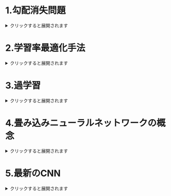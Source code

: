 # 1.勾配消失問題  
<details><summary>クリックすると展開されます</summary>
  
## 1-1.要点まとめ
　誤差逆伝播法は階層が進んでいくにつれて、勾配がどんどん緩やかになっていく。  
　そのため、勾配降下法による、更新では下位パラメータはほとんど変わらず、訓練は最適値に収束しなくなる。  

  - なぜ起こるのか

　　微分値が0-1の範囲をとるものが多いため、</br>
　　層が深くなりより掛け合わせると、どんどん値が小さくなるから。</br>

　　（例）シグモイド関数</br>
 　　　 <img width="200" alt="image" src="https://user-images.githubusercontent.com/57135683/147320472-cc32beb3-9613-4bad-a930-18de05df26d9.png"></br>
　　　　微分すると、</br>
  　　　<img width="206" alt="image" src="https://user-images.githubusercontent.com/57135683/147320455-ecb32e8b-2090-405d-8782-ceee485026a6.png"></br>
 　　　　となり、最大0.25までしか値をとらない。</br>

</br>

  - どうやって解消するか
    
    * **活性化関数の選択**

      ReLU関数を使う。</br>
      <img width="206" alt="image" src="https://user-images.githubusercontent.com/57135683/147321909-506f8cb3-04cd-456b-adc4-5fc250d741fb.png"></br>
      微分が1になるので勾配消失が起きない。</br>
      </br>
    
    * **重みの初期値設定**
    
       **Xavier**：</br>
        　正規分布を前のレイヤーのノード数の平方根で割った値。</br>
        　活性化関数がReLU関数、シグモイド関数、双曲線正接関数に用いられる。</br>
        **He**：</br>
    　     重みの要素を、前の層のノード数の平方根で除算した値に対し、√2を掛け合わせた値。</br>
    　     活性化関数がReLU関数に用いられる。</br>
        </br>
        
    * **バッチ正規化**
    
       ミニバッチ単位で、入力値のデータの偏りを抑制する手法。</br>
       活性化関数に値を渡す前後に、バッチ正則化の処理は孕んだ層を加える。</br>
       数学的手順としては、</br>
       <img width="110" alt="image" src="https://user-images.githubusercontent.com/57135683/147325109-4dd32ba8-454e-44d5-a763-b994b237c773.png">
       <img width="353" alt="image" src="https://user-images.githubusercontent.com/57135683/147325127-a31a8d7f-eaf9-4212-a050-669a28c9ec92.png">



## 1-2.確認問題

> 連鎖律の原理を使い、dz/dxを求めよ。</br>　<img src="https://latex.codecogs.com/svg.image?\begin{align*}z&=t^2\\t&=x&plus;y\end{align*}&space;" title="\begin{align*}z&=t^2\\t&=x+y\end{align*} " />

　<img src="https://latex.codecogs.com/svg.image?\begin{align*}\frac{\mathrm{d}&space;z}{\mathrm{d}&space;x}&=\frac{\mathrm{d}z}{\mathrm{d}t}\frac{\mathrm{d}t}{\mathrm{d}x}\\\frac{\mathrm{d}&space;z}{\mathrm{d}&space;t}&=2t\\\frac{\mathrm{d}&space;x}{\mathrm{d}&space;t}&=1\end{align*}&space;" title="\begin{align*}\frac{\mathrm{d} z}{\mathrm{d} x}&=\frac{\mathrm{d}z}{\mathrm{d}t}\frac{\mathrm{d}t}{\mathrm{d}x}\\\frac{\mathrm{d} z}{\mathrm{d} t}&=2t\\\frac{\mathrm{d} x}{\mathrm{d} t}&=1\end{align*} " /></br>
 
　より、</br>
 
　<img src="https://latex.codecogs.com/svg.image?\begin{align*}\frac{\mathrm{d}&space;z}{\mathrm{d}&space;x}&=2t\cdot1\\&space;&=2t\\&space;&=2\left(x&plus;y\right)\end{align*}&space;" title="\begin{align*}\frac{\mathrm{d} z}{\mathrm{d} x}&=2t\cdot1\\ &=2t\\ &=2\left(x+y\right)\end{align*} " />
 
</br>

> シグモイド関数を微分したとき、入力値が0の時に最大値をとる。</br>
> その値として正しいもの。

  0.25

</br>

> 重みの初期値に0を設定すると、どのような問題が発生するか。</br>

　すべての重みの値が均一に更新されるため、多数の重みをもつ意味がなくなる。
 
</br>

> 一般的に考えられるバッチ正規化の効果を２点あげよ。</br>

- 過学習が起きづらくなる。
- 学習が安定し、学習スピードが上がる。

</br>

## 1-3.実装演習
　__init_weightのweight_init_stdに用いたい初期化を指定する。</br>
```code
  def __init_weight(self, weight_init_std):
        all_size_list = [self.input_size] + self.hidden_size_list + [self.output_size]
        for idx in range(1, len(all_size_list)):
            scale = weight_init_std
            if str(weight_init_std).lower() in ('relu', 'he'):
                scale = np.sqrt(2.0 / all_size_list[idx - 1])
            elif str(weight_init_std).lower() in ('sigmoid', 'xavier'):
                scale = np.sqrt(1.0 / all_size_list[idx - 1])

            self.params['W' + str(idx)] = scale * np.random.randn(all_size_list[idx-1], all_size_list[idx])
            self.params['b' + str(idx)] = np.zeros(all_size_list[idx])
```

　ガウス分布に基づいて重みを初期化し、sigmoidを用いて学習した場合。</br>
 
　　<img width="298" alt="image" src="https://user-images.githubusercontent.com/57135683/147398136-49db452e-0211-464e-9fd3-50e447552fdf.png"></br>
  
</br>

　ガウス分布に基づいて重みを初期化し、reluを用いて学習した場合。</br>
 
　　<img width="302" alt="image" src="https://user-images.githubusercontent.com/57135683/147398246-1abb640f-4857-422e-a9a5-54b766122595.png"></br>
  
</br>

　Xavierに基づいて重みを初期化し、sigmoidを用いて学習した場合。</br>
 
　　<img width="298" alt="image" src="https://user-images.githubusercontent.com/57135683/147398260-5df95315-8c21-417d-928a-e6c0fa74018e.png"></br>
  
</br>

　Xavierに基づいて重みを初期化し、reluを用いて学習した場合。</br>
 
　　<img width="302" alt="image" src="https://user-images.githubusercontent.com/57135683/147398353-bc4f0040-8661-40c7-adb9-c0cddd3e6746.png"></br>

</br>

　Heに基づいて重みを初期化し、sigmoidを用いて学習した場合。</br>
 
　　<img width="309" alt="image" src="https://user-images.githubusercontent.com/57135683/147398342-ce931a0c-d6e8-4883-b7df-dc1a2e34a5c8.png"></br>

</br>

　Heに基づいて重みを初期化し、reluを用いて学習した場合。</br>
 
　　<img width="305" alt="image" src="https://user-images.githubusercontent.com/57135683/147398284-7837d805-741a-4810-b9c5-384f59fa1cb2.png"></br>

</br>

　バッチ正規化の処理は以下の通り。</br>
```code
  mu = x.mean(axis=0) # 平均
  xc = x - mu # xをセンタリング
  var = np.mean(xc**2, axis=0) # 分散
  std = np.sqrt(var + 10e-7) # スケーリング
  xn = xc / std
            
  self.batch_size = x.shape[0]
  self.xc = xc
  self.xn = xn
  self.std = std
  self.running_mean = self.momentum * self.running_mean + (1-self.momentum) * mu # 平均値の加重平均
  self.running_var = self.momentum * self.running_var + (1-self.momentum) * var #分散値の加重平均
```
　<img width="326" alt="image" src="https://user-images.githubusercontent.com/57135683/147398618-26f112e8-daca-4a15-b3ce-60b33af7e5c1.png"></br>
　過学習が起こしていないのがわかる。</br>

</br>

</details>

# 2.学習率最適化手法
<details><summary>クリックすると展開されます</summary>
  
## 2-1.要点のまとめ
### 2-1-1.モメンタム
　誤差をパラメータで微分したものと学習率の積を減算した後、</br>
　現在の重みに前回の重みを減算した値と慣性の積を加算する。</br>
 
　　<img src="https://latex.codecogs.com/svg.image?\begin{align*}V_t&space;&=&space;\mu&space;V_{t-1}-\epsilon&space;\nabla&space;E\\\boldsymbol{w}^{(t&plus;1)}&=\boldsymbol{w}^{(t)}&plus;V_t\end{align*}&space;" title="\begin{align*}V_t &= \mu V_{t-1}-\epsilon \nabla E\\\boldsymbol{w}^{(t+1)}&=\boldsymbol{w}^{(t)}+V_t\end{align*} " /></br>
　　μ:慣性</br>

</br>

　**メリット**
   - 局所最適解にはならず、大域的最適解になる。
   - 谷間についてから最も低い位置（最適値）にいくまでの時間が早い。
</br>

### 2-1-2.AdaGrad
　誤差をパラメータで微分したものと再定義した学習率の積を減算する。</br>
 
　　<img src="https://latex.codecogs.com/svg.image?\begin{align*}h_0&=\theta&space;\\h_t&=h_{t-1}&plus;(\nabla&space;E)^2\\\boldsymbol{w}^{(t&plus;1)}&=\boldsymbol{w}^{t}-\epsilon&space;\frac{1}{\sqrt{h_t}&plus;\theta}\nabla&space;E\end{align*}&space;" title="\begin{align*}h_0&=\theta \\h_t&=h_{t-1}+(\nabla E)^2\\\boldsymbol{w}^{(t+1)}&=\boldsymbol{w}^{t}-\epsilon \frac{1}{\sqrt{h_t}+\theta}\nabla E\end{align*} " /><br>


　**メリット**  
 　　勾配の緩やかな斜面に対して、最適値に近づける。  

　**課題**  
 　　学習率が徐々に小さくなるので、**鞍点問題**を引き起こすことがあった。  
</br>

### 2-1-3.RMSProp
　誤差をパラメータで微分したものと再定義した学習率の積を減算する。</br>
 
　　<img src="https://latex.codecogs.com/svg.image?\begin{align*}h_t&=\alpha&space;h_{t-1}&plus;\left(1-\alpha\right)\left(\nabla&space;E\right)^2\\\boldsymbol{w}^{(t&plus;1)}&=\boldsymbol{w}^{(t)}-\epsilon&space;\frac{1}{\sqrt{h_t}&plus;\theta}\nabla&space;E\end{align*}&space;" title="\begin{align*}h_t&=\alpha h_{t-1}+\left(1-\alpha\right)\left(\nabla E\right)^2\\\boldsymbol{w}^{(t+1)}&=\boldsymbol{w}^{(t)}-\epsilon \frac{1}{\sqrt{h_t}+\theta}\nabla E\end{align*} " /></br>

</br>

　**メリット**
   - 局所最適解にはならず、大域的最適解になる。
   - ハイパーパラメータの調整が必要な場合が少ない。
</br>

### 2-1-4.Adam
  * モメンタムの、過去の勾配の指数関数的減衰平均。
  * RMSPropの、過去の勾配の２乗の指数関数的減数平均。  
上記をそれぞれ孕んだ最適化アルゴリズム。</br>

　**メリット**  
　　モメンタムおよびRMSPropのメリットを孕んでいる。</br>
</br>


## 2-2.確認問題

> モメンタム・AdaGrad・RMSPropの特徴をそれぞれ簡潔に説明せよ。

  - モメンタム：前回の学習量を用いて学習するため、加速がつくと一気に学習が進む。
  - AdaGrad：勾配がゆるやかなときにうまくいきやすいが、大域最適解にたどり着きづらい。
  - RMSProp：欠点を改良したAdaGrad

</br>

## 2-3.実装演習
```code
```

</br>

</details>

# 3.過学習
<details><summary>クリックすると展開されます</summary>
  
## 3-1.要点のまとめ
### 3-1-1.　L1正則化、L2正則化
  - **過学習の原因**  
    学習を進めると、重みにバラつきが出る。
    重みが大きすぎる値をとることで、過学習が発生することがある。

  - **過学習の解決策**   
    誤差に対して、正則化項を加算することで、重みを制約する。</br>  
    誤差関数に、pノルムを加える。</br>
    
    
    　<img src="https://latex.codecogs.com/svg.image?\begin{align*}&E_n\left(\boldsymbol{w}\right)&plus;\frac{1}{p}\lambda\left\|\boldsymbol{x}\right\|_p\\&\left\|\boldsymbol{x}\right\|_p&space;=&space;\left(\left|x_1\right|^p&plus;...&plus;\left|x_n\right|^p\right)^{\frac{1}{p}}\end{align*}&space;" title="\begin{align*}&E_n\left(\boldsymbol{w}\right)+\frac{1}{p}\lambda\left\|\boldsymbol{x}\right\|_p\\&\left\|\boldsymbol{x}\right\|_p = \left(\left|x_1\right|^p+...+\left|x_n\right|^p\right)^{\frac{1}{p}}\end{align*} " /></br>
    　p=1の場合、L1正則化（ラッソ回帰）</br>
    　p=2の場合、L2正則化（リッジ回帰）</br>
      
</br>

### 3-1-2.　ドロップアウト
　ランダムにノードを削除して学習させること。</br>
　<img width="155" alt="image" src="https://user-images.githubusercontent.com/57135683/147377460-c3851725-08f4-40fe-b6b2-e431acec7afe.png"></br>
　メリットとして、データ量を変化させずに、異なるモデルを学習させていると解釈できる。　　　　　

</br>

## 3-2.確認問題・例題
> <img width="395" alt="image" src="https://user-images.githubusercontent.com/57135683/147377385-30f6c5e6-17ff-45b7-ba4d-ff973217a071.png">

　d

</br>

> 下図のL1正則化を表しているグラフはどちらか  
> <img width="350" alt="image" src="https://user-images.githubusercontent.com/57135683/147377391-60c99a22-34b7-4799-8f79-01a73a40508b.png">

　右

</br>

> <img width="403" alt="image" src="https://user-images.githubusercontent.com/57135683/147382189-dcaae477-0c39-44f0-80c7-29006c702954.png">

　4

</br>

> <img width="410" alt="image" src="https://user-images.githubusercontent.com/57135683/147382200-93d3010c-8f2b-47b5-be57-8926e7445277.png">

　3

</br>

> <img width="349" alt="image" src="https://user-images.githubusercontent.com/57135683/147382210-9c827666-7332-4f63-83d9-dc258a0194a6.png">

　4

</br>

## 3-3.実装演習
```code
```

</br>

</details>

# 4.畳み込みニューラルネットワークの概念
<details><summary>クリックすると展開されます</summary>
  
## 4-1.要点のまとめ
全結合層は、カラー画像におけるRGBなど、各チャンネル間の関連性が学習に反映されない。</br>

そこで全結合の前に畳み込み処理をすることでその問題を解決できる。</br>
これにより、CNNで画像識別や音声など、次元間でつながりのあるデータを扱えるようになる。</br>

CNNの代表的なものの一つにLeNetがある。</br>

CNNの構成は以下の通り。</br>

<img width="114" alt="image" src="https://user-images.githubusercontent.com/57135683/147378818-35355fd0-5c57-417b-b2c1-f0665b076920.png"></br>

</br>

### 4-1-1.畳み込み層
　畳み込み層では畳み込み演算を行う。</br>

　畳み込み演算とは、フィルターを用いて入力画像の対象領域に演算を行い、バイアスを加え出力とする。</br>

　この際、畳み込み演算のフィルターの数を**チャンネル**、</br>
　フィルターをかける際に何マスずらすかを**ストライド**、</br>
　また、畳み込み演算を行うと、画像のサイズが小さくなってしまうため、</br>
　フィルターをかける前に、上下左右に画像を広げる。これを**パディング**という。</br>

　畳み込み層は、画像の場合、縦、横、チャンネルの3次元のデータをそのまま学習し、次に伝えることができる。</br>

</br>

### 4-1-2.プーリング層
　畳み込み層と組み合わせて使われる。</br>
 
　畳み込み層と同様にすこしずつずれながら画像を読み取る。その際行う処理は様々あり、</br>
　対象領域の最高値を使う**MaxPooling**や、平均値を使う**AvgPooling**がある。</br>

</br>

## 4-2.確認問題
> サイズ6x6の入力画像を、サイズ2x2のフィルタで畳み込んだ時の出力画像のサイズを答えよ。
> なおストライドとパディングは1とする。

　7x7

</br>

## 4-3.実装演習
```code
```

</br>
</details>

# 5.最新のCNN
<details><summary>クリックすると展開されます</summary>
  
## 5-1.要点のまとめ
### AlexNet
　５層の畳み込みそうおよびプーリング層など、それに続く３層の全結合層から構成される。</br>
　<img width="298" alt="image" src="https://user-images.githubusercontent.com/57135683/147377661-27e0269b-b21a-4c4c-b7d1-9cec37a4bb9d.png"></br>
　過学習を防ぐために、サイズ4096の全結合層の出力にドロップアウトを使用している。 
  
　CNNから全結合層へ移行する処理は以下の通り。
  - Fratten  
    すべての値を横一列に並び変える。
    
  - GolbalMaxPooling  
    各チャンネルの一番大きいものを使う。

  - GolbalAvgPooling  
    各チャンネルの一番平均を使う。

  </br>
  
## 5-2.確認問題
## 5-3.実装演習

</details>
